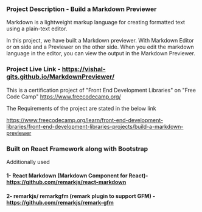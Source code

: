 ### Project Description - Build a Markdown Previewer

Markdown is a lightweight markup language for creating formatted text using a plain-text editor.

In this project, we have built a Markdown previewer. With Markdown Editor or on side and a Previewer on the other side. When you edit the markdown language in the editor, you can view the output in the Markdown Previewer.

### Project Live Link - https://vishal-gits.github.io/MarkdownPreviewer/

This is a certification project of "Front End Development Libraries" on "Free Code Camp" https://www.freecodecamp.org/

The Requirements of the project are stated in the below link

https://www.freecodecamp.org/learn/front-end-development-libraries/front-end-development-libraries-projects/build-a-markdown-previewer

### Built on React Framework along with Bootstrap

Additionally used

#### 1- React Markdown (Markdown Component for React)- https://github.com/remarkjs/react-markdown

#### 2- remarkjs/ remarkgfm (remark plugin to support GFM) - https://github.com/remarkjs/remark-gfm
